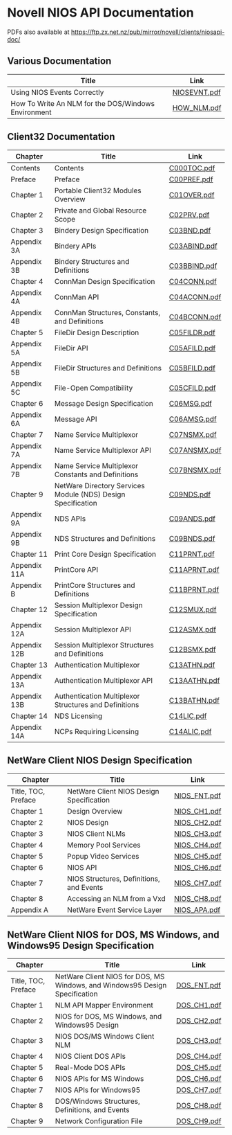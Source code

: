 # Novell NIOS API Documentation

PDFs also available at https://ftp.zx.net.nz/pub/mirror/novell/clients/niosapi-doc/

## Various Documentation
| Title                                               | Link                                |
| --------------------------------------------------- | ----------------------------------- |
| Using NIOS Events Correctly                         | [NIOSEVNT.pdf](PDF/NIOSEVNT.pdf)    |
| How To Write An NLM for the DOS/Windows Environment | [HOW_NLM.pdf](PDF/NIOS/HOW_NLM.pdf) |


## Client32 Documentation
| Chapter      | Title                                                        | Link                                  |
| ------------ | ------------------------------------------------------------ | ------------------------------------- |
| Contents     | Contents                                                     | [C000TOC.pdf](PDF/CL32/C000TOC.pdf)   |
| Preface      | Preface                                                      | [C00PREF.pdf](PDF/CL32/C00PREF.pdf)   |
| Chapter 1    | Portable Client32 Modules Overview                           | [C01OVER.pdf](PDF/CL32/C01OVER.pdf)   |
| Chapter 2    | Private and Global Resource Scope                            | [C02PRV.pdf](PDF/CL32/C02PRV.pdf)     |
| Chapter 3    | Bindery Design Specification                                 | [C03BND.pdf](PDF/CL32/C03BND.pdf)     |
| Appendix 3A  | Bindery APIs                                                 | [C03ABIND.pdf](PDF/CL32/C03ABIND.pdf) |
| Appendix 3B  | Bindery Structures and Definitions                           | [C03BBIND.pdf](PDF/CL32/C03BBIND.pdf) |
| Chapter 4    | ConnMan Design Specification                                 | [C04CONN.pdf](PDF/CL32/C04CONN.pdf)   |
| Appendix 4A  | ConnMan API                                                  | [C04ACONN.pdf](PDF/CL32/C04ACONN.pdf) |
| Appendix 4B  | ConnMan Structures, Constants, and Definitions               | [C04BCONN.pdf](PDF/CL32/C04BCONN.pdf) |
| Chapter 5    | FileDir Design Description                                   | [C05FILDR.pdf](PDF/CL32/C05FILDR.pdf) |
| Appendix 5A  | FileDir API                                                  | [C05AFILD.pdf](PDF/CL32/C05AFILD.pdf) |
| Appendix 5B  | FileDir Structures and Definitions                           | [C05BFILD.pdf](PDF/CL32/C05BFILD.pdf) |
| Appendix 5C  | File-Open Compatibility                                      | [C05CFILD.pdf](PDF/CL32/C05CFILD.pdf) |
| Chapter 6    | Message Design Specification                                 | [C06MSG.pdf](PDF/CL32/C06MSG.pdf)     |
| Appendix 6A  | Message API                                                  | [C06AMSG.pdf](PDF/CL32/C06AMSG.pdf)   |
| Chapter 7    | Name Service Multiplexor                                     | [C07NSMX.pdf](PDF/CL32/C07NSMX.pdf)   |
| Appendix 7A  | Name Service Multiplexor API                                 | [C07ANSMX.pdf](PDF/CL32/C07ANSMX.pdf) |
| Appendix 7B  | Name Service Multiplexor Constants and Definitions           | [C07BNSMX.pdf](PDF/CL32/C07BNSMX.pdf) |
| Chapter 9    | NetWare Directory Services Module (NDS) Design Specification | [C09NDS.pdf](PDF/CL32/C09NDS.pdf)     |
| Appendix 9A  | NDS APIs                                                     | [C09ANDS.pdf](PDF/CL32/C09ANDS.pdf)   |
| Appendix 9B  | NDS Structures and Definitions                               | [C09BNDS.pdf](PDF/CL32/C09BNDS.pdf)   |
| Chapter 11   | Print Core Design Specification                              | [C11PRNT.pdf](PDF/CL32/C11PRNT.pdf)   |
| Appendix 11A | PrintCore API                                                | [C11APRNT.pdf](PDF/CL32/C11APRNT.pdf) |
| Appendix B   | PrintCore Structures and Definitions                         | [C11BPRNT.pdf](PDF/CL32/C11BPRNT.pdf) |
| Chapter 12   | Session Multiplexor Design Specification                     | [C12SMUX.pdf](PDF/CL32/C12SMUX.pdf)   |
| Appendix 12A | Session Multiplexor API                                      | [C12ASMX.pdf](PDF/CL32/C12ASMX.pdf)   |
| Appendix 12B | Session Multiplexor Structures and Definitions               | [C12BSMX.pdf](PDF/CL32/C12BSMX.pdf)   |
| Chapter 13   | Authentication Multiplexor                                   | [C13ATHN.pdf](PDF/CL32/C13ATHN.pdf)   |
| Appendix 13A | Authentication Multiplexor API                               | [C13AATHN.pdf](PDF/CL32/C13AATHN.pdf) |
| Appendix 13B | Authentication Multiplexor Structures and Definitions        | [C13BATHN.pdf](PDF/CL32/C13BATHN.pdf) |
| Chapter 14   | NDS Licensing                                                | [C14LIC.pdf](PDF/CL32/C14LIC.pdf)     |
| Appendix 14A | NCPs Requiring Licensing                                     | [C14ALIC.pdf](PDF/CL32/C14ALIC.pdf)   |

## NetWare Client NIOS Design Specification
| Chapter             | Title                                    | Link                                           |
| ------------------- | ---------------------------------------- | ---------------------------------------------- |
| Title, TOC, Preface | NetWare Client NIOS Design Specification | [NIOS_FNT.pdf](PDF/NIOS/NIOSPORT/NIOS_FNT.pdf) |
| Chapter 1           | Design Overview                          | [NIOS_CH1.pdf](PDF/NIOS/NIOSPORT/NIOS_CH1.pdf) |
| Chapter 2           | NIOS Design                              | [NIOS_CH2.pdf](PDF/NIOS/NIOSPORT/NIOS_CH2.pdf) |
| Chapter 3           | NIOS Client NLMs                         | [NIOS_CH3.pdf](PDF/NIOS/NIOSPORT/NIOS_CH3.pdf) |
| Chapter 4           | Memory Pool Services                     | [NIOS_CH4.pdf](PDF/NIOS/NIOSPORT/NIOS_CH4.pdf) |
| Chapter 5           | Popup Video Services                     | [NIOS_CH5.pdf](PDF/NIOS/NIOSPORT/NIOS_CH5.pdf) |
| Chapter 6           | NIOS API                                 | [NIOS_CH6.pdf](PDF/NIOS/NIOSPORT/NIOS_CH6.pdf) |
| Chapter 7           | NIOS Structures, Definitions, and Events | [NIOS_CH7.pdf](PDF/NIOS/NIOSPORT/NIOS_CH7.pdf) |
| Chapter 8           | Accessing an NLM from a Vxd              | [NIOS_CH8.pdf](PDF/NIOS/NIOSPORT/NIOS_CH8.pdf) |
| Appendix A          | NetWare Event Service Layer              | [NIOS_APA.pdf](PDF/NIOS/NIOSPORT/NIOS_APA.pdf) |

## NetWare Client NIOS for DOS, MS Windows, and Windows95 Design Specification
| Chapter             | Title                                                                       | Link                                         |
| ------------------- | --------------------------------------------------------------------------- | -------------------------------------------- |
| Title, TOC, Preface | NetWare Client NIOS for DOS, MS Windows, and Windows95 Design Specification | [DOS_FNT.pdf](PDF/NIOS/NIOSDOSW/DOS_FNT.pdf) |
| Chapter 1           | NLM API Mapper Environment                                                  | [DOS_CH1.pdf](PDF/NIOS/NIOSDOSW/DOS_CH1.pdf) |
| Chapter 2           | NIOS for DOS, MS Windows, and Windows95 Design                              | [DOS_CH2.pdf](PDF/NIOS/NIOSDOSW/DOS_CH2.pdf) |
| Chapter 3           | NIOS DOS/MS Windows Client NLM                                              | [DOS_CH3.pdf](PDF/NIOS/NIOSDOSW/DOS_CH3.pdf) |
| Chapter 4           | NIOS Client DOS APIs                                                        | [DOS_CH4.pdf](PDF/NIOS/NIOSDOSW/DOS_CH4.pdf) |
| Chapter 5           | Real-Mode DOS APIs                                                          | [DOS_CH5.pdf](PDF/NIOS/NIOSDOSW/DOS_CH5.pdf) |
| Chapter 6           | NIOS APIs for MS Windows                                                    | [DOS_CH6.pdf](PDF/NIOS/NIOSDOSW/DOS_CH6.pdf) |
| Chapter 7           | NIOS APIs for Windows95                                                     | [DOS_CH7.pdf](PDF/NIOS/NIOSDOSW/DOS_CH7.pdf) |
| Chapter 8           | DOS/Windows Structures, Definitions, and Events                             | [DOS_CH8.pdf](PDF/NIOS/NIOSDOSW/DOS_CH8.pdf) |
| Chapter 9           | Network Configuration File                                                  | [DOS_CH9.pdf](PDF/NIOS/NIOSDOSW/DOS_CH9.pdf) |
